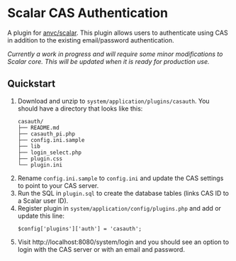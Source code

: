 # Scalar CAS Authentication 

A plugin for [anvc/scalar](https://github.com/anvc/scalar). This plugin allows users to authenticate using CAS in addition to the existing email/password authentication.

_Currently a work in progress and will require some minor modifications to Scalar core. This will be updated when it is ready for production use._

## Quickstart

1. Download and unzip to `system/application/plugins/casauth`. You should have a directory that looks like this:
    ```
    casauth/
    ├── README.md
    ├── casauth_pi.php
    ├── config.ini.sample
    ├── lib
    ├── login_select.php
    ├── plugin.css
    └── plugin.ini
    ```
2. Rename `config.ini.sample` to `config.ini` and update the CAS settings to point to your CAS server.
3. Run the SQL in `plugin.sql` to create the database tables (links CAS ID to a Scalar user ID). 
4. Register plugin in `system/application/config/plugins.php` and add or update this line:
    ```
    $config['plugins']['auth'] = 'casauth';
    ```
5. Visit http://localhost:8080/system/login and you should see an option to login with the CAS server or with an email and password.

